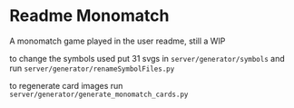# Readme Monomatch

A monomatch game played in the user readme, still a WIP

to change the symbols used put 31 svgs in `server/generator/symbols` and run `server/generator/renameSymbolFiles.py`

to regenerate card images run `server/generator/generate_monomatch_cards.py`

